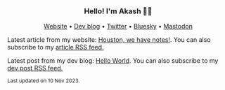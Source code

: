 <h3 align="center">Hello! I'm Akash 👋🏽</h3>
<p align="center">
						<a href="https://akashgoswami.com/" rel="me">Website</a> •
						<a href="https://akashgoswami.dev/" rel="me">Dev blog</a> •
						<a href="https://twitter.com/akashgoswami_" rel="me">Twitter</a> •
						<a href="https://bsky.app/profile/akashgoswami.com" rel="me">Bluesky</a> •
						<a href="https://hachyderm.io/@akashgoswami" rel="me">Mastodon</a>
  					</p>
<p>Latest article from my website: <a href="https://akashgoswami.com/articles/adding-notes/">Houston, we have notes!</a>. You can also subscribe to my <a href="https://akashgoswami.com/articles/index.xml">article RSS feed.</a></p>
<p>Latest post from my dev blog: <a href="https://akashgoswami.dev/posts/hello-world/">Hello World</a>. You can also subscribe to my <a href="https://akashgoswami.dev/posts/index.xml">dev post RSS feed.</a></p>

<sub>Last updated on 10 Nov 2023.<sub>